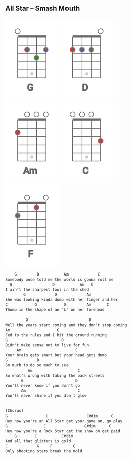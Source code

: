 ## All Star – Smash Mouth

![G](https://raw.githubusercontent.com/Capevace/ukulele-chords/main/svgs/G.svg) ![D](https://raw.githubusercontent.com/Capevace/ukulele-chords/main/svgs/D.svg) ![Am](https://raw.githubusercontent.com/Capevace/ukulele-chords/main/svgs/Am.svg) ![C](https://raw.githubusercontent.com/Capevace/ukulele-chords/main/svgs/C.svg) ![F](https://raw.githubusercontent.com/Capevace/ukulele-chords/main/svgs/F.svg)

````
    G         D           Am             C
Somebody once told me the world is gonna roll me 
  G                  D           Am   C
I ain't the sharpest tool in the shed 
        G             D             Am
She was looking kinda dumb with her finger and her 
C            G            D         Am       C
Thumb in the shape of an "L" on her forehead 

         G                           D
Well the years start coming and they don't stop coming 
Am                     C
Fed to the rules and I hit the ground running 
G                        D
Didn't make sense not to live for fun 
     Am                        C
Your brain gets smart but your head gets dumb 
G             D
So much to do so much to see 
          Am                    C
So what's wrong with taking the back streets 
       G                       D
You'll never know if you don't go 
       Am                       C
You'll never shine if you don't glow 


[Chorus]
G                 C                 C#dim      C
Hey now you're an All Star get your game on, go play 
G                C                 C#dim      C
Hey now you're a Rock Star get the show on get paid 
    G        C           C#dim
And all that glitters is gold 
C             G     F         C
Only shooting stars break the mold 

````
